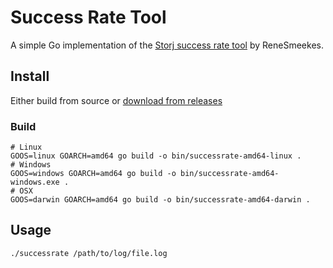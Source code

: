 # Success Rate Tool

A simple Go implementation of the [Storj success rate tool](https://github.com/ReneSmeekes/storj_success_rate) by ReneSmeekes.

## Install

Either build from source or [download from releases](https://github.com/red-coracle/storj_success_rate/releases)

### Build

```
# Linux
GOOS=linux GOARCH=amd64 go build -o bin/successrate-amd64-linux .
# Windows
GOOS=windows GOARCH=amd64 go build -o bin/successrate-amd64-windows.exe .
# OSX
GOOS=darwin GOARCH=amd64 go build -o bin/successrate-amd64-darwin .
```

## Usage

`./successrate /path/to/log/file.log`
